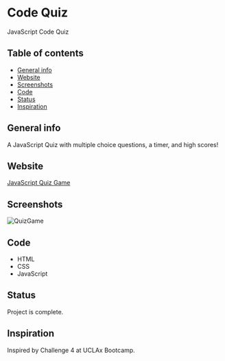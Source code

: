 # Code Quiz
JavaScript Code Quiz

## Table of contents
* [General info](#general-info)
* [Website](#webpage-URL)
* [Screenshots](#screenshots)
* [Code](#Code)
* [Status](#status)
* [Inspiration](#inspiration)

## General info
A JavaScript Quiz with multiple choice questions, a timer, and high scores!

## Website
[JavaScript Quiz Game](https://achigas.github.io/CodeQuiz-Challenge4/)

## Screenshots
![QuizGame](https://github.com/Sccorneille100/codeQuiz/assets/127679758/8728d895-ef87-4d52-9c14-0400ff0952f8)


## Code 
* HTML
* CSS
* JavaScript

## Status
Project is complete.

## Inspiration
Inspired by Challenge 4 at UCLAx Bootcamp. 
